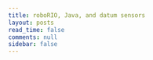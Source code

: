 ```yaml
---
title: roboRIO, Java, and datum sensors
layout: posts
read_time: false
comments: null
sidebar: false
---
```

